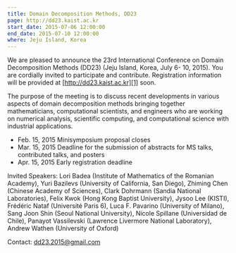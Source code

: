 ```yaml
---
title: Domain Decomposition Methods, DD23
page: http://dd23.kaist.ac.kr
start_date: 2015-07-06 12:00:00
end_date: 2015-07-10 12:00:00
where: Jeju Island, Korea
---
```


We are pleased to announce the 23rd International Conference on Domain
Decomposition Methods (DD23) (Jeju Island, Korea, July 6- 10,
2015). You are cordially invited to participate and
contribute. Registration information will be provided at
[http://dd23.kaist.ac.kr][1] soon.

The purpose of the meeting is to discuss recent developments in
various aspects of domain decomposition methods bringing together
mathematicians, computational scientists, and engineers who are
working on numerical analysis, scientific computing, and computational
science with industrial applications.

- Feb. 15, 2015 Minisymposium proposal closes
- Mar. 15, 2015 Deadline for the submission of abstracts for MS talks,
  contributed talks, and posters
- Apr. 15, 2015 Early registration deadline

Invited Speakers: Lori Badea (Institute of Mathematics of the Romanian
Academy), Yuri Bazilevs (University of California, San Diego), Zhiming
Chen (Chinese Academy of Sciences), Clark Dohrmann (Sandia National
Laboratories), Felix Kwok (Hong Kong Baptist University), Jysoo Lee
(KISTI), Fr&eacute;d&eacute;ric Nataf (Universit&eacute; Paris 6), Luca F. Pavarino
(University of Milano), Sang Joon Shin (Seoul National University),
Nicole Spillane (Universidad de Chile), Panayot Vassilevski (Lawrence
Livermore National Laboratory), Andrew Wathen (University of Oxford)

Contact: [dd23.2015@gmail.com](mailto:dd23.2015@gmail.com)

[1]: http://dd23.kaist.ac.kr 
